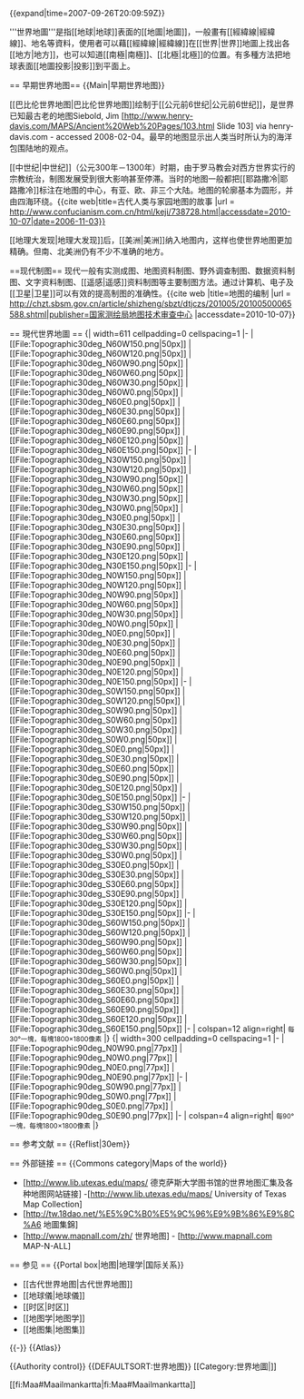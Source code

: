 {{expand|time=2007-09-26T20:09:59Z}}

'''世界地圖'''是指[[地球|地球]]表面的[[地圖|地圖]]，一般畫有[[經緯線|經緯線]]、地名等資料，使用者可以藉[[經緯線|經緯線]]在[[世界|世界]]地圖上找出各[[地方|地方]]，也可以知道[[南極|南極]]、[[北極|北極]]的位置。有多種方法把地球表面[[地圖投影|投影]]到平面上。

== 早期世界地图==
{{Main|早期世界地图}}

[[巴比伦世界地图|巴比伦世界地图]]绘制于[[公元前6世纪|公元前6世纪]]，是世界已知最古老的地图<ref>Siebold, Jim [http://www.henry-davis.com/MAPS/Ancient%20Web%20Pages/103.html Slide 103] via henry-davis.com - accessed 2008-02-04</ref>。最早的地图显示出人类当时所认为的海洋包围陆地的观点。

[[中世纪|中世纪]]（公元300年－1300年）时期，由于罗马教会对西方世界实行的宗教统治，制图发展受到很大影响甚至停滞。当时的地图一般都把[[耶路撒冷|耶路撒冷]]标注在地图的中心，有亚、欧、非三个大陆。地图的轮廓基本为圆形，并由四海环绕。<ref>{{cite web|title=古代人类与家园地图的故事 |url = http://www.confucianism.com.cn/html/keji/738728.html|accessdate=2010-10-07|date=2006-11-03}}</ref>

[[地理大发现|地理大发现]]后，[[美洲|美洲]]纳入地图内，这样也使世界地图更加精确。但南、北美洲仍有不少不准确的地方。

==现代制图==
现代一般有实测成图、地图资料制图、野外调查制图、数据资料制图、文字资料制图、[[遥感|遥感]]资料制图等主要制图方法。通过计算机、电子及[[卫星|卫星]]可以有效的提高制图的准确性。<ref>{{cite web |title=地图的编制 |url = http://chzt.sbsm.gov.cn/article/shizheng/sbzt/dtjczs/201005/20100500065588.shtml|publisher=国家测绘局地图技术审查中心 |accessdate=2010-10-07}}</ref>

== 現代世界地圖 ==
{| width=611 cellpadding=0 cellspacing=1
|-
| [[File:Topographic30deg_N60W150.png|50px]]
| [[File:Topographic30deg_N60W120.png|50px]]
| [[File:Topographic30deg_N60W90.png|50px]]
| [[File:Topographic30deg_N60W60.png|50px]]
| [[File:Topographic30deg_N60W30.png|50px]]
| [[File:Topographic30deg_N60W0.png|50px]]
| [[File:Topographic30deg_N60E0.png|50px]]
| [[File:Topographic30deg_N60E30.png|50px]]
| [[File:Topographic30deg_N60E60.png|50px]]
| [[File:Topographic30deg_N60E90.png|50px]]
| [[File:Topographic30deg_N60E120.png|50px]]
| [[File:Topographic30deg_N60E150.png|50px]]
|-
| [[File:Topographic30deg_N30W150.png|50px]]
| [[File:Topographic30deg_N30W120.png|50px]]
| [[File:Topographic30deg_N30W90.png|50px]]
| [[File:Topographic30deg_N30W60.png|50px]]
| [[File:Topographic30deg_N30W30.png|50px]]
| [[File:Topographic30deg_N30W0.png|50px]]
| [[File:Topographic30deg_N30E0.png|50px]]
| [[File:Topographic30deg_N30E30.png|50px]]
| [[File:Topographic30deg_N30E60.png|50px]]
| [[File:Topographic30deg_N30E90.png|50px]]
| [[File:Topographic30deg_N30E120.png|50px]]
| [[File:Topographic30deg_N30E150.png|50px]]
|-
| [[File:Topographic30deg_N0W150.png|50px]]
| [[File:Topographic30deg_N0W120.png|50px]]
| [[File:Topographic30deg_N0W90.png|50px]]
| [[File:Topographic30deg_N0W60.png|50px]]
| [[File:Topographic30deg_N0W30.png|50px]]
| [[File:Topographic30deg_N0W0.png|50px]]
| [[File:Topographic30deg_N0E0.png|50px]]
| [[File:Topographic30deg_N0E30.png|50px]]
| [[File:Topographic30deg_N0E60.png|50px]]
| [[File:Topographic30deg_N0E90.png|50px]]
| [[File:Topographic30deg_N0E120.png|50px]]
| [[File:Topographic30deg_N0E150.png|50px]]
|-
| [[File:Topographic30deg_S0W150.png|50px]]
| [[File:Topographic30deg_S0W120.png|50px]]
| [[File:Topographic30deg_S0W90.png|50px]]
| [[File:Topographic30deg_S0W60.png|50px]]
| [[File:Topographic30deg_S0W30.png|50px]]
| [[File:Topographic30deg_S0W0.png|50px]]
| [[File:Topographic30deg_S0E0.png|50px]]
| [[File:Topographic30deg_S0E30.png|50px]]
| [[File:Topographic30deg_S0E60.png|50px]]
| [[File:Topographic30deg_S0E90.png|50px]]
| [[File:Topographic30deg_S0E120.png|50px]]
| [[File:Topographic30deg_S0E150.png|50px]]
|-
| [[File:Topographic30deg_S30W150.png|50px]]
| [[File:Topographic30deg_S30W120.png|50px]]
| [[File:Topographic30deg_S30W90.png|50px]]
| [[File:Topographic30deg_S30W60.png|50px]]
| [[File:Topographic30deg_S30W30.png|50px]]
| [[File:Topographic30deg_S30W0.png|50px]]
| [[File:Topographic30deg_S30E0.png|50px]]
| [[File:Topographic30deg_S30E30.png|50px]]
| [[File:Topographic30deg_S30E60.png|50px]]
| [[File:Topographic30deg_S30E90.png|50px]]
| [[File:Topographic30deg_S30E120.png|50px]]
| [[File:Topographic30deg_S30E150.png|50px]]
|-
| [[File:Topographic30deg_S60W150.png|50px]]
| [[File:Topographic30deg_S60W120.png|50px]]
| [[File:Topographic30deg_S60W90.png|50px]]
| [[File:Topographic30deg_S60W60.png|50px]]
| [[File:Topographic30deg_S60W30.png|50px]]
| [[File:Topographic30deg_S60W0.png|50px]]
| [[File:Topographic30deg_S60E0.png|50px]]
| [[File:Topographic30deg_S60E30.png|50px]]
| [[File:Topographic30deg_S60E60.png|50px]]
| [[File:Topographic30deg_S60E90.png|50px]]
| [[File:Topographic30deg_S60E120.png|50px]]
| [[File:Topographic30deg_S60E150.png|50px]]
|-
| colspan=12 align=right| <small>每30°一塊，每塊1800×1800像素</small>
|}
{| width=300 cellpadding=0 cellspacing=1
|-
| [[File:Topographic90deg_N0W90.png|77px]]
| [[File:Topographic90deg_N0W0.png|77px]]
| [[File:Topographic90deg_N0E0.png|77px]]
| [[File:Topographic90deg_N0E90.png|77px]]
|-
| [[File:Topographic90deg_S0W90.png|77px]]
| [[File:Topographic90deg_S0W0.png|77px]]
| [[File:Topographic90deg_S0E0.png|77px]]
| [[File:Topographic90deg_S0E90.png|77px]]
|-
| colspan=4 align=right| <small>每90°一塊，每塊1800×1800像素</small>
|}

== 参考文献 ==
{{Reflist|30em}}

== 外部链接 ==
{{Commons category|Maps of the world}}
* [http://www.lib.utexas.edu/maps/ 德克萨斯大学图书馆的世界地图汇集及各种地图网站链接] -[http://www.lib.utexas.edu/maps/ University of Texas Map Collection]
* [http://tw.18dao.net/%E5%9C%B0%E5%9C%96%E9%9B%86%E9%8C%A6 地圖集錦]
* [http://www.mapnall.com/zh/ 世界地图] - [http://www.mapnall.com MAP-N-ALL]

== 参见 ==
{{Portal box|地图|地理学|国际关系}}
* [[古代世界地图|古代世界地图]]
* [[地球儀|地球儀]]
* [[时区|时区]]
* [[地图学|地图学]]
* [[地图集|地图集]]

{{-}}
{{Atlas}}

{{Authority control}}
{{DEFAULTSORT:世界地图}}
[[Category:世界地圖|]]

[[fi:Maa#Maailmankartta|fi:Maa#Maailmankartta]]